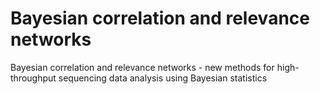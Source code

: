 # Bayesian correlation and relevance networks
 Bayesian correlation and relevance networks - new methods for high-throughput sequencing data analysis using Bayesian statistics
